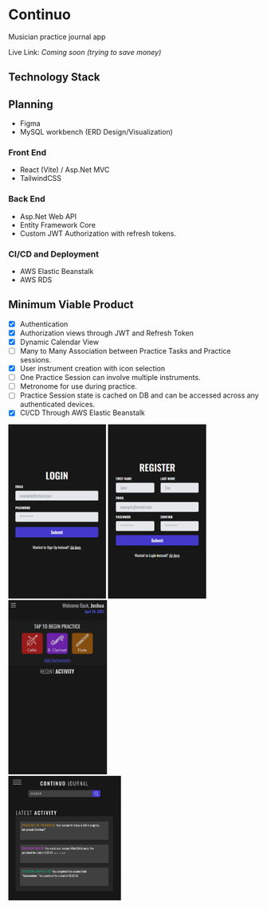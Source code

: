 # Continuo
Musician practice journal app

Live Link: *Coming soon (trying to save money)*

## Technology Stack

## Planning
* Figma
* MySQL workbench (ERD Design/Visualization)

### Front End
* React (Vite) / Asp.Net MVC
* TailwindCSS

### Back End
* Asp.Net Web API
* Entity Framework Core
* Custom JWT Authorization with refresh tokens.

### CI/CD and Deployment
* AWS Elastic Beanstalk
* AWS RDS

## Minimum Viable Product
- [x] Authentication
- [x] Authorization views through JWT and Refresh Token
- [X] Dynamic Calendar View
- [ ] Many to Many Association between Practice Tasks and Practice sessions.
- [x] User instrument creation with icon selection
- [ ] One Practice Session can involve multiple instruments.
- [ ] Metronome for use during practice.
- [ ] Practice Session state is cached on DB and can be accessed across any authenticated devices.
- [x] CI/CD Through AWS Elastic Beanstalk

<img src='./GithubImg/login.png' height='350'> <img src='./GithubImg/register.png' height='350'>
<img src='./GithubImg/dashboard.png' height='350'><br>
<img src='./GithubImg/calendar.png' height='250'>
